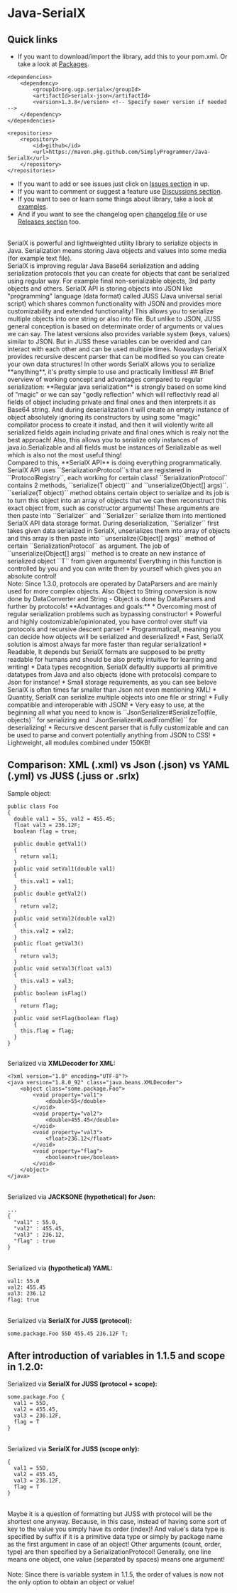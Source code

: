 # Java-SerialX
## Quick links
* If you want to download/import the library, add this to your pom.xml. Or take a look at [Packages](https://github.com/SimplyProgrammer?tab=packages&repo_name=Java-SerialX).
```
<dependencies>
	<dependency>
		<groupId>org.ugp.serialx</groupId>
		<artifactId>serialx-json</artifactId>
		<version>1.3.8</version> <!-- Specify newer version if needed -->
	</dependency>
</dependencies>

<repositories>
	<repository>
		<id>github</id>
		<url>https://maven.pkg.github.com/SimplyProgrammer/Java-SerialX</url>
	</repository>
</repositories>
```
* If you want to add or see issues just click on [Issues section](https://github.com/PetoPetko/Java-SerialX/issues) in up.
* If you want to comment or suggest a feature use [Discussions section](https://github.com/PetoPetko/Java-SerialX/discussions).
* If you want to see or learn some things about library, take a look at [examples](https://github.com/SimplyProgrammer/Java-SerialX/tree/tests-and-experimental-features/src/examples).
* And if you want to see the changelog open [changelog file](Changelog.md) or use [Releases section](https://github.com/PetoPetko/Java-SerialX/releases) too.
<br>
SerialX is powerful and lightweighted utility library to serialize objects in Java. Serialization means storing Java objects and values into some media (for example text file).<br>
SerialX is improving regular Java Base64 serialization and adding serialization protocols that you can create for objects that cant be serialized using regular way. For example final non-serializable objects, 3rd party objects and others. SerialX API is storing objects into JSON like "programming" language (data format) called JUSS (Java universal serial script) which shares common functionality with JSON and provides more customizability and extended functionality! This allows you to serialize multiple objects into one string or also into file. But unlike to JSON, JUSS general conception is based on determinate order of arguments or values we can say. The latest versions also provides variable system (keys, values) similar to JSON. But in JUSS these variables can be overided and can interact with each other and can be used multiple times. Nowadays SerialX provides recursive descent parser that can be modified so you can create your own data structures! In other words SerialX allows you to serialize **anything**, it's pretty simple to use and practically limitless!
## Brief overview of working concept and advantages compared to regular serialization:
**Regular java serialization** is strongly based on some kind of "magic" or we can say "godly reflection" which will reflectivly read all fields of object including private and final ones and then interprets it as Base64 string. And during deserialization it will create an empty instance of object absolutely ignoring its constructors by using some "magic" compilator process to create it instad, and then it will violently write all serialized fields again including private and final ones which is realy not the best approach! Also, this allows you to serialize only instances of java.io.Serializable and all fields must be instances of Serializable as well which is also not the most useful thing! <br>
Compared to this, **SerialX API** is doing everything programmatically. SerialX API uses ``SerializationProtocol``s that are registered in ``ProtocolRegistry``, each working for certain class! ``SerializationProtocol`` contains 2 methods, ``serialize(T object)`` and ``unserialize(Object[] args)``. ``serialize(T object)`` method obtains certain object to serialize and its job is to turn this object into an array of objects that we can then reconstruct this exact object from, such as constructor arguments! These arguments are then paste into ``Serializer`` and ``Serializer`` serialize them into mentioned SerialX API data storage format. During deserialization, ``Serializer`` first takes given data serialized in SerialX, unserializes them into array of objects and this array is then paste into ``unserialize(Object[] args)`` method of certain ``SerializationProtocol`` as argument. The job of ``unserialize(Object[] args)`` method is to create an new instance of serialized object ``T`` from given arguments! Everything in this function is controlled by you and you can write them by yourself which gives you an absolute control! <br>
Note: Since 1.3.0, protocols are operated by DataParsers and are mainly used for more complex objects. Also Object to String conversion is now done by DataConverter and String - Object is done by DataParsers and further by protocols!
**Advantages and goals:**
* Overcoming most of regular serialization problems such as bypassing constructor!
* Powerful and highly costomizable/opinionated, you have control over stuff via protocols and recursive descent parser!
* Programmaticall, meaning you can decide how objects will be serialized and deserialized!
* Fast, SerialX solution is almost always far more faster than regular serialization!
* Readable, It depends but SerialX formats are supposed to be pretty readable for humans and should be also pretty intuitive for learning and writing!
* Data types recognition, SerialX defaultly supports all primitive datatypes from Java and also objects (done with protocols) compare to Json for instance!
* Small storage requirements, as you can see belove SerialX is often times far smaller than Json not even mentioning XML!
* Quantity, SerialX can serialize multiple objects into one file or string!
* Fully compatible and interoperable with JSON!
* Very easy to use, at the beginning all what you need to know is ``JsonSerializer#SerializeTo(file, objects)`` for serializing and ``JsonSerializer#LoadFrom(file)`` for deserializing!
* Recursive descent parser that is fully customizable and can be used to parse and convert potentially anything from JSON to CSS!
* Lightweight, all modules combined under 150KB!

## Comparison: XML (.xml) vs Json (.json) vs YAML (.yml) vs JUSS (.juss or .srlx)
Sample object:
```
public class Foo
{
  double val1 = 55, val2 = 455.45;
  float val3 = 236.12F;
  boolean flag = true;

  public double getVal1()
  {
    return val1;
  }
  public void setVal1(double val1)
  {
    this.val1 = val1;
  }
  public double getVal2()
  {
    return val2;
  }
  public void setVal2(double val2)
  {
    this.val2 = val2;
  }
  public float getVal3()
  {
    return val3;
  }
  public void setVal3(float val3)
  {
    this.val3 = val3;
  }
  public boolean isFlag()
  {
    return flag;
  }
  public void setFlag(boolean flag)
  {
    this.flag = flag;
  }
}
```
##
Serialized via **XMLDecoder for XML:**
```
<?xml version="1.0" encoding="UTF-8"?>
<java version="1.8.0_92" class="java.beans.XMLDecoder">
    <object class="some.package.Foo">
        <void property="val1">
            <double>55</double>
        </void>
        <void property="val2">
            <double>455.45</double>
        </void>
        <void property="val3">
            <float>236.12</float>
        </void>
        <void property="flag">
            <boolean>true</boolean>
        </void>
    </object>
</java>
```
<br>Serialized via **JACKSONE (hypothetical) for Json:**
```
...
{
  "val1" : 55.0,
  "val2" : 455.45,
  "val3" : 236.12,
  "flag" : true 
}
```
<br>Serialized via **(hypothetical) YAML:**
```
val1: 55.0
val2: 455.45
val3: 236.12
flag: true 
```
<br>Serialized via **SerialX for JUSS (protocol):**
```
some.package.Foo 55D 455.45 236.12F T;
``` 
## After introduction of variables in 1.1.5 and scope in 1.2.0: <br>
Serialized via **SerialX for JUSS (protocol + scope):**
```
some.package.Foo {
  val1 = 55D,
  val2 = 455.45,
  val3 = 236.12F,
  flag = T 
}
```
<br>Serialized via **SerialX for JUSS (scope only):**
```
{
  val1 = 55D,
  val2 = 455.45,
  val3 = 236.12F,
  flag = T 
}
```
<br>Maybe it is a question of formatting but JUSS with protocol will be the shortest one anyway. Because, in this case, instead of having some sort of key to the value you simply have its order (index)! 
And value's data type is specified by suffix if it is a primitive data type or simply by package name as the first argument in case of an object! Other arguments (count, order, type) are then specified by a SerializationProtocol! Generally, one line means one object, one value (separated by spaces) means one argument! <br><br>
Note: Since there is variable system in 1.1.5, the order of values is now not the only option to obtain an object or value! <br>
<br>
